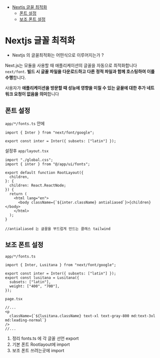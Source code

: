 - [Nextjs 글꼴 최적화](#nextjs-글꼴-최적화)
  - [폰트 설정](#폰트-설정)
  - [보조 폰트 설정](#보조-폰트-설정)

# Nextjs 글꼴 최적화

- Nextjs 의 글꼴최적화는 어떤식으로 이루어지는가 ?

Next.js는 모듈을 사용할 때 애플리케이션의 글꼴을 자동으로 최적화합니다 `next/font`. **빌드 시 글꼴 파일을 다운로드하고 다른 정적 파일과 함께 호스팅하여 이를 수행**합니다.

사용자가 **애플리케이션을 방문할 때 성능에 영향을 미칠 수 있는 글꼴에 대한 추가 네트워크 요청이 없음을 의미**합니다

## 폰트 설정

`app/*/fonts.ts` 안에

```tsx
import { Inter } from "next/font/google";

export const inter = Inter({ subsets: ["latin"] });
```

설정후 `app/layout.tsx`

```tsx
import "./global.css";
import { inter } from "@/app/ui/fonts";

export default function RootLayout({
  children,
}: {
  children: React.ReactNode;
}) {
  return (
    <html lang="en">
      <body className={`${inter.className} antialiased`}>{children}</body>
    </html>
  );
}

//antialiased 는 글꼴을 부드럽게 만드는 클래스 tailwind
```

## 보조 폰트 설정

`app/*/fonts.ts`

```tsx
import { Inter, Lusitana } from "next/font/google";

export const inter = Inter({ subsets: ["latin"] });
export const lusitana = Lusitana({
  subsets: ["latin"],
  weight: ["400", "700"],
});
```

`page.tsx`

```tsx
//...
<p
  className={`${lusitana.className} text-xl text-gray-800 md:text-3xl md:leading-normal`}
/>
//...
```

1. 정리 fonts.ts 에 각 글꼴 선언 export
2. 기본 폰트 Rootlayout에 import
3. 보조 폰트 쓰려는곳에 import
